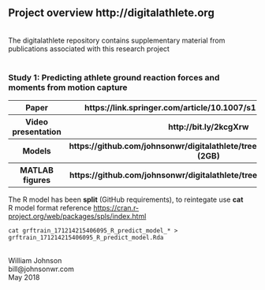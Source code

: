 <!---
  ---
  --- 1. Filename, Creation-Date
  ---      digitalathlete/README.md, 22may2018
  ---
  --- 2. Original-Author, Email-Address
  ---      Copyright (c) MMXVIII
  ---      William JOHNSON, bill@johnsonwr.com
  ---
  --- 3. Last-Updated-By, Email-Address
  ---      William JOHNSON, bill@johnsonwr.com
  ---
  --- 4. Notes
  ---      https://guides.github.com/features/mastering-markdown/
  ---      https://github.com/adam-p/markdown-here/wiki/Markdown-Cheatsheet
  ---
  --- 5. Modification-History
  ---      Build Author Date      Change
  ---      n/a   wrj    22may2018 alpha release 
  --->

<h2>Project overview http://digitalathlete.org</h2>
<br>
The digitalathlete repository contains supplementary material from publications associated with this research project<br>
<br>
<h3>Study 1: Predicting athlete ground reaction forces and moments from motion capture</h3>

<table>
<tr><th>Paper</th><th>https://link.springer.com/article/10.1007/s11517-018-1802-7</th></tr>
<tr><th>Video presentation</th><th>http://bit.ly/2kcgXrw</th></tr>
<tr><th>Models</th><th>https://github.com/johnsonwr/digitalathlete/tree/master/study1/models (2GB)</th></tr>
<tr><th>MATLAB figures</th><th>https://github.com/johnsonwr/digitalathlete/tree/master/study1/figures</th></tr>
</table>

The R model has been <b>split</b> (GitHub requirements), to reintegate use <b>cat</b><br>
R model format reference https://cran.r-project.org/web/packages/spls/index.html<br>

```
cat grftrain_171214215406095_R_predict_model_* > grftrain_171214215406095_R_predict_model.Rda
```

<br>
William Johnson<br>
bill@johnsonwr.com<br>
May 2018<br>
